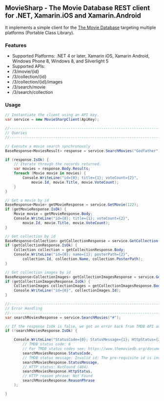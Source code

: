 ## MovieSharp - The Movie Database REST client for .NET, Xamarin.iOS and Xamarin.Android

It implements a simple client for the [The Movie Database][1] targeting multiple platforms (Portable Class Library).

### Features

* Supported Platforms: .NET 4 or later, Xamarin iOS, Xamarin Android, Windows Phone 8, Windows 8, and Silverlight 5
* Supported APIs:
 * /3/movie/{id}
 * /3/collection/{id}
 * /3/collection/{id}/images
 * /3/search/movie
 * /3/search/collection

### Usage

```csharp
// Instantiate the client using an API key.
var service = new MovieSharpClient(ApiKey);

//-----------------------------------------------------------------------------
// Queries
//-----------------------------------------------------------------------------

// Execute a movie search synchronously
BaseResponse<MoviesResult> response = service.SearchMovies("Godfather");

if (response.IsOk) {
    // Iterate through the records returned.
    var movies = response.Body.Results;
    foreach (Movie movie in movies) {
        Console.WriteLine("id={0}; title={1}; voteCount={2}", 
            movie.Id, movie.Title, movie.VoteCount);
    }
}

// Get a movie by id
BaseResponse<Movie> getMovieResponse = service.GetMovie(122);
if (getMovieResponse.IsOk) {
    Movie movie = getMovieResponse.Body;
    Console.WriteLine("id={0}; title={1}; voteCount={2}", 
        movie.Id, movie.Title, movie.VoteCount);
}

// Get collection by id
BaseResponse<Collection> getCollectionResponse = service.GetCollection(230);
if (getCollectionResponse.IsOk) {
    Collection collection = getCollectionResponse.Body;
    Console.WriteLine("id={0}; name={1}; posterPath={2}", 
        collection.Id, collection.Name, collection.PosterPath);
}

// Get collection images by id
BaseResponse<CollectionImages> getCollectionImagesResponse = service.GetCollectionImages(230);
if (getCollectionImagesResponse.IsOk) {
    CollectionImages collectionImages = getCollectionImagesResponse.Body;
    Console.WriteLine("id={0}", collectionImages.Id);
}

//-----------------------------------------------------------------------------
// Error Handling
//-----------------------------------------------------------------------------
var searchMoviesResponse = service.SearchMovies("#");

// If the response IsOk is false, we got an error back from TMDB API and we need to handle it.
if (!searchMoviesResponse.IsOk) {

    Console.WriteLine("StatusCode={0}; StatusMessage={1}; HttpStatus={2}; ReasonPhrase={3}",
        // TMDB status code: 6
        // For TMDB status codes see: https://www.themoviedb.org/documentation/api/status-codes
        searchMoviesResponse.StatusCode,
        // TMDB status message: Invalid id: The pre-requisite id is invalid or not found.
        searchMoviesResponse.StatusMessage,
        // HTTP status: NotFound (404)
        searchMoviesResponse.HttpStatus,
        // HTTP reason phrase: Not Found
        searchMoviesResponse.ReasonPhrase
    );

}
```
  [1]: http://www.themoviedb.org/
